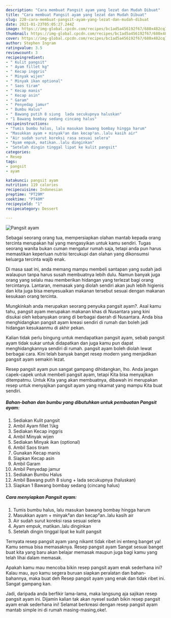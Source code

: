 ```yaml
---
description: "Cara membuat Pangsit ayam yang lezat dan Mudah Dibuat"
title: "Cara membuat Pangsit ayam yang lezat dan Mudah Dibuat"
slug: 220-cara-membuat-pangsit-ayam-yang-lezat-dan-mudah-dibuat
date: 2021-01-23T05:05:27.244Z
image: https://img-global.cpcdn.com/recipes/bc1ad5a456192f67/680x482cq70/pangsit-ayam-foto-resep-utama.jpg
thumbnail: https://img-global.cpcdn.com/recipes/bc1ad5a456192f67/680x482cq70/pangsit-ayam-foto-resep-utama.jpg
cover: https://img-global.cpcdn.com/recipes/bc1ad5a456192f67/680x482cq70/pangsit-ayam-foto-resep-utama.jpg
author: Stephen Ingram
ratingvalue: 3.5
reviewcount: 3
recipeingredient:
- " Kulit pangsit"
- " Ayam fillet kg"
- " Kecap inggris"
- " Minyak wijen"
- " Minyak ikan optional"
- " Saos tiram"
- " Kecap manis"
- " Kecap asin"
- " Garam"
- " Penyedap jamur"
- " Bumbu Halus"
- " Bawang putih 8 siung  lada secukupnya haluskan"
- "1 Bawang bombay sedang cincang halus"
recipeinstructions:
- "Tumis bumbu halus, lalu masukan bawang bombay hingga harum"
- "Masukkan ayam + minyak²an dan kecap²an..lalu kasih air"
- "Air sudah surut koreksi rasa sesuai selera"
- "Ayam empuk, matikan..lalu dinginkan"
- "Setelah dingin tinggal lipat ke kulit pangsit"
categories:
- Resep
tags:
- pangsit
- ayam

katakunci: pangsit ayam 
nutrition: 119 calories
recipecuisine: Indonesian
preptime: "PT29M"
cooktime: "PT40M"
recipeyield: "1"
recipecategory: Dessert

---
```



![Pangsit ayam](https://img-global.cpcdn.com/recipes/bc1ad5a456192f67/680x482cq70/pangsit-ayam-foto-resep-utama.jpg)

Sebagai seorang orang tua, mempersiapkan olahan mantab kepada orang tercinta merupakan hal yang mengasyikan untuk kamu sendiri. Tugas seorang  wanita bukan cuman mengatur rumah saja, tetapi anda pun harus memastikan keperluan nutrisi tercukupi dan olahan yang dikonsumsi keluarga tercinta wajib enak.

Di masa  saat ini, anda memang mampu membeli santapan yang sudah jadi walaupun tanpa harus susah membuatnya lebih dulu. Namun banyak juga orang yang selalu mau memberikan hidangan yang terlezat bagi orang tercintanya. Lantaran, memasak yang diolah sendiri akan jauh lebih higienis dan kita juga bisa menyesuaikan makanan tersebut sesuai dengan makanan kesukaan orang tercinta. 



Mungkinkah anda merupakan seorang penyuka pangsit ayam?. Asal kamu tahu, pangsit ayam merupakan makanan khas di Nusantara yang kini disukai oleh kebanyakan orang di berbagai daerah di Nusantara. Anda bisa menghidangkan pangsit ayam kreasi sendiri di rumah dan boleh jadi hidangan kesukaanmu di akhir pekan.

Kalian tidak perlu bingung untuk mendapatkan pangsit ayam, sebab pangsit ayam tidak sukar untuk didapatkan dan juga kamu pun dapat menghidangkannya sendiri di rumah. pangsit ayam boleh diolah lewat berbagai cara. Kini telah banyak banget resep modern yang menjadikan pangsit ayam semakin lezat.

Resep pangsit ayam pun sangat gampang dihidangkan, lho. Anda jangan capek-capek untuk membeli pangsit ayam, tetapi Kita bisa menyajikan ditempatmu. Untuk Kita yang akan membuatnya, dibawah ini merupakan resep untuk menyajikan pangsit ayam yang nikamat yang mampu Kita buat sendiri.

<!--inarticleads1-->

##### Bahan-bahan dan bumbu yang dibutuhkan untuk pembuatan Pangsit ayam:

1. Sediakan  Kulit pangsit
1. Ambil  Ayam fillet ½kg
1. Sediakan  Kecap inggris
1. Ambil  Minyak wijen
1. Sediakan  Minyak ikan (optional)
1. Ambil  Saos tiram
1. Gunakan  Kecap manis
1. Siapkan  Kecap asin
1. Ambil  Garam
1. Ambil  Penyedap jamur
1. Sediakan  Bumbu Halus
1. Ambil  Bawang putih 8 siung + lada secukupnya (haluskan)
1. Siapkan 1 Bawang bombay sedang (cincang halus)




<!--inarticleads2-->

##### Cara menyiapkan Pangsit ayam:

1. Tumis bumbu halus, lalu masukan bawang bombay hingga harum
1. Masukkan ayam + minyak²an dan kecap²an..lalu kasih air
1. Air sudah surut koreksi rasa sesuai selera
1. Ayam empuk, matikan..lalu dinginkan
1. Setelah dingin tinggal lipat ke kulit pangsit




Ternyata resep pangsit ayam yang nikamt tidak ribet ini enteng banget ya! Kamu semua bisa memasaknya. Resep pangsit ayam Sangat sesuai banget buat kita yang baru akan belajar memasak maupun juga bagi kamu yang telah lihai dalam memasak.

Apakah kamu mau mencoba bikin resep pangsit ayam enak sederhana ini? Kalau mau, ayo kamu segera buruan siapkan peralatan dan bahan-bahannya, maka buat deh Resep pangsit ayam yang enak dan tidak ribet ini. Sangat gampang kan. 

Jadi, daripada anda berfikir lama-lama, maka langsung aja sajikan resep pangsit ayam ini. Dijamin kalian tak akan nyesel sudah bikin resep pangsit ayam enak sederhana ini! Selamat berkreasi dengan resep pangsit ayam mantab simple ini di rumah masing-masing,oke!.

